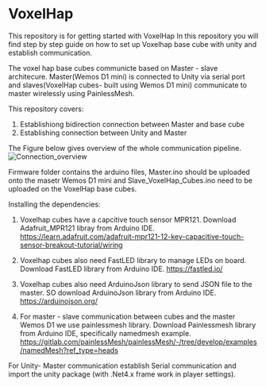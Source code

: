 # VoxelHap
This repository is for getting started with VoxelHap 
In this repository you will find step by step guide on how to set up Voxelhap base cube with unity and establish communication. 
 
The voxel hap base cubes communicte based on Master - slave architecure. Master(Wemos D1 mini) is connected to Unity via serial port and slaves(VoxelHap cubes- built using Wemos D1 mini) communicate to master wirelessly using PainlessMesh.  

This repository covers: 
1. Establishiong bidirection connection between Master and base cube
2. Establishing connection between Unity and Master

The Figure below gives overview of the whole communication pipeline. 
![Connection_overview](https://github.com/kirangani/VoxelHap/assets/17798189/2c58aeb7-d2fb-4078-8863-977716c854b9)

Firmware folder contains the arduino files, Master.ino should be uploaded onto the masetr Wemos D1 mini and Slave_VoxelHap_Cubes.ino need to be uploaded on the VoxelHap base cubes. 

Installing the dependencies: 
1. Voxelhap cubes have a capcitive touch sensor MPR121. Download Adafruit_MPR121 libray from Arduino IDE.
   https://learn.adafruit.com/adafruit-mpr121-12-key-capacitive-touch-sensor-breakout-tutorial/wiring
   
2. Voxelhap cubes also need FastLED library to manage LEDs on board. Download FastLED library from Arduino IDE.
   https://fastled.io/

4. Voxelhap cubes also need ArduinoJson library to send JSON file to the master. SO download ArduinoJson library from Arduino IDE.
   https://arduinojson.org/
   
5. For master - slave communication between cubes and the master Wemos D1 we use painlessmesh library.
   Download Painlessmesh library from Arduino IDE, specifically namedmesh example.
   https://gitlab.com/painlessMesh/painlessMesh/-/tree/develop/examples/namedMesh?ref_type=heads

For Unity- Master communication establish Serial communication and import the unity package (with .Net4.x frame work in player settings). 
